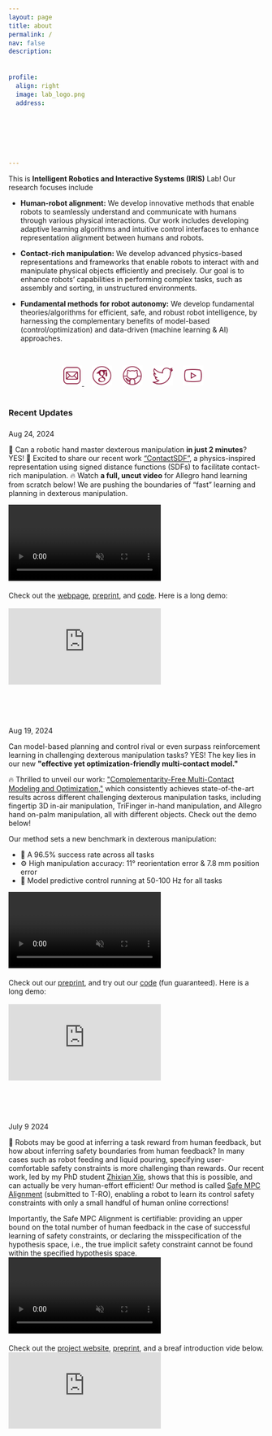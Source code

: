 ```yaml
---
layout: page
title: about
permalink: /
nav: false
description: 


profile:
  align: right
  image: lab_logo.png
  address: 






---
```


This is **Intelligent Robotics and Interactive Systems (IRIS)** Lab! Our research focuses include

- **Human-robot alignment:**  We develop innovative methods that enable robots to seamlessly understand and communicate with humans through various physical interactions. Our work includes developing adaptive learning algorithms and intuitive control interfaces to enhance  representation alignment between humans and robots.

- **Contact-rich manipulation:** We develop advanced physics-based representations and frameworks that enable robots to interact with and manipulate physical objects efficiently and precisely. Our goal is to enhance robots’ capabilities in performing complex tasks, such as assembly and sorting, in unstructured environments.

- **Fundamental methods for robot autonomy:** We develop fundamental theories/algorithms for  efficient, safe, and robust robot intelligence, by harnessing the complementary benefits of model-based (control/optimization) and data-driven (machine learning & AI) approaches.





<p style="margin-bottom:1.2cm; margin-left: 1.5cm"> </p>



<center>
    <a href = "mailto:wanxin.jin@asu.edu" target="_blank"> 
    <img src="assets/img/email_logo.png" width="40" target="_blank"> </a>   &nbsp;&nbsp;&nbsp;
<a href = "https://scholar.google.com/citations?user=SoEC4h4AAAAJ&hl=en" target="_blank"> 
    <img src="assets/img/scholar_logo.png" width="40" target="_blank"></a>   &nbsp;&nbsp;&nbsp;
<a href = "https://github.com/asu-iris" target="_blank">
    <img src="assets/img/github_logo.png" width="40" target="_blank"></a> &nbsp;&nbsp;&nbsp;
<a href = "https://twitter.com/jinwanxin" target="_blank">
    <img src="assets/img/twitter_logo.png" width="40" target="_blank"></a>  &nbsp;&nbsp;&nbsp;
<a href = "https://www.youtube.com/@robotics-iris-lab" target="_blank">
    <img src="assets/img/youtube_logo.png" width="40" target="_blank"></a>  &nbsp;&nbsp;&nbsp;

</center>


<br />




### **Recent Updates**

<p style="margin-bottom:0.6cm"> </p>


<div class="updates-list">

  <div class="update-item">
    <div class="update-date">Aug 24, 2024</div>
    <div class="update-content">
      <p>
        🚀 Can a robotic hand master dexterous manipulation  <strong>in just 2 minutes</strong>? YES! 🎉 Excited to share our recent work  <a href="https://arxiv.org/abs/2408.09612" target="_blank">“ContactSDF”</a>, a physics-inspired representation using signed distance functions (SDFs) to facilitate contact-rich manipulation. 🔥 Watch <strong>a full, uncut video</strong> for Allegro hand learning from scratch below!   We are pushing the boundaries of “fast” learning and planning in dexterous manipulation.
      </p>
      <div class="video-container">
        <video autoplay loop muted controls>
          <source src="/collections/research/manipulation/contactsdf/contactSDF-media.mp4" type="video/mp4">
        </video>
      </div>
      <br>
        Check out the <a href="https://yangwen-1102.github.io/contactsdf.github.io/" target="_blank"> webpage</a>,  <a href="https://arxiv.org/abs/2408.09612" target="_blank">preprint</a>, and <a href="https://github.com/asu-iris/ContactSDF" target="_blank">code</a>. Here is a long demo:
      <br> <br> 
      <div class="video-container">
        <iframe src="https://www.youtube.com/embed/2AsMYCT-jQI?si=_7Y9LgnSfuF8yIoL" title="YouTube video player" frameborder="0" allow="accelerometer; autoplay; clipboard-write; encrypted-media; gyroscope; picture-in-picture; web-share" referrerpolicy="strict-origin-when-cross-origin" allowfullscreen></iframe>
      </div>
    </div>
  </div>



<br><br><br>

  <div class="update-item">
    <div class="update-date">Aug 19, 2024</div>
    <div class="update-content">
      <p>
      Can model-based planning and control rival or even surpass reinforcement learning in challenging dexterous manipulation tasks? YES!  The key lies in our new  <strong>"effective yet optimization-friendly multi-contact model."</strong>
      </p>
      <p>🔥 Thrilled to unveil our work: <a href="https://arxiv.org/abs/2408.07855" target="_blank">"Complementarity-Free Multi-Contact Modeling and Optimization,"</a> which consistently achieves state-of-the-art results across different challenging dexterous manipulation tasks, including fingertip 3D in-air manipulation, TriFinger in-hand manipulation, and Allegro hand on-palm manipulation, all with different objects. Check out the demo below!
      </p>
      Our method sets a new benchmark in dexterous manipulation:
      <ul>
        <li>🎯 A 96.5% success rate across all tasks</li>
        <li>⚙️ High manipulation accuracy: 11° reorientation error & 7.8 mm position error</li>
        <li>🚀 Model predictive control running at 50-100 Hz for all tasks</li>
      </ul>
      <div class="video-container">
        <video autoplay loop muted controls>
          <source src="/collections/research/manipulation/teaser-grid.mp4" type="video/mp4">
        </video>
      </div>
      <br>
        Check out our <a href="https://arxiv.org/abs/2408.07855" target="_blank"> preprint</a>, and try out our  <a href="https://github.com/asu-iris/Complementarity-Free-Dexterous-Manipulation" target="_blank">code</a> (fun guaranteed). Here is a long demo:
      <br> <br> 
      <div class="video-container">
        <iframe src="https://www.youtube.com/embed/NsL4hbSXvFg?si=eICS9JW-ZxMTxOtm" title="YouTube video player" frameborder="0" allow="accelerometer; autoplay; clipboard-write; encrypted-media; gyroscope; picture-in-picture; web-share" referrerpolicy="strict-origin-when-cross-origin" allowfullscreen></iframe>
      </div>
    </div>
  </div>



<br><br><br>
  <div class="update-item">
    <div class="update-date">July 9 2024</div>
    <div class="update-content">
      <p>
        🤖 Robots may be good at inferring a task reward from human feedback, but how about inferring safety boundaries from human feedback? In many cases such as robot feeding and liquid pouring, specifying  user-comfortable safety constraints is more challenging  than  rewards. Our recent work, led by my PhD student <a href="https://zhi-xian-xie.github.io/" target="_blank">Zhixian Xie</a>,  shows that this is possible, and can actually be very human-effort efficient! Our method is called <a href="https://arxiv.org/abs/2407.04216" target="_blank">Safe MPC Alignment</a> (submitted to T-RO), enabling a robot to learn its control safety constraints with only a small handful of human online corrections!
      </p>
      Importantly, the Safe MPC Alignment is certifiable: providing an upper bound on the total number of human feedback in the case of successful learning of safety constraints, or declaring the misspecification of the hypothesis space, i.e., the true implicit safety constraint cannot be found within the specified hypothesis space. 
      <div class="video-container">
        <video autoplay loop muted controls>
          <source src="/collections/research/human/media-robot.mp4" type="video/mp4">
        </video>
      </div>
      <br>
      Check out the <a href="https://zhi-xian-xie.github.io/safe_alignment_site/" target="_blank">project website</a>, <a href="https://arxiv.org/abs/2407.04216" target="_blank"> preprint</a>, and a breaf introduction vide below.
      <br> 
      <div class="video-container">
        <iframe src="https://www.youtube.com/embed/QOODShHLQJE?si=IuYvkp3wm507Dc2Y" title="YouTube video player" frameborder="0" allow="accelerometer; autoplay; clipboard-write; encrypted-media; gyroscope; picture-in-picture; web-share" referrerpolicy="strict-origin-when-cross-origin" allowfullscreen></iframe>
      </div>
    </div>
  </div>

  <!-- Add more update items as needed -->
</div>


